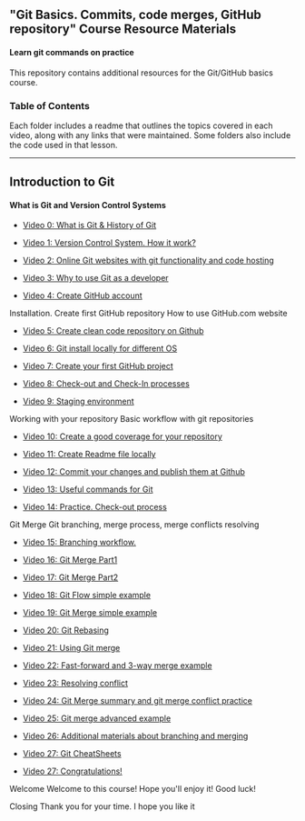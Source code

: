 ## "Git Basics. Commits, code merges, GitHub repository" Course Resource Materials

#### Learn git commands on practice

This repository contains additional resources for the Git/GitHub basics course.



### Table of Contents

Each folder includes a readme that outlines the topics covered in each video, along with any links that were maintained. Some folders also include the code used in that lesson.


---
## Introduction to Git
#### What is Git and Version Control Systems

- [Video 0: What is Git & History of Git](./video-01)

- [Video 1: Version Control System. How it work?](./video-03)

- [Video 2: Online Git websites with git functionality and code hosting](./video-04)

- [Video 3: Why to use Git as a developer](./video-05)

- [Video 4: Create GitHub account](./video-06)


Installation. Create first GitHub repository
How to use GitHub.com website

- [Video 5: Create clean code repository on Github](./video-07)

- [Video 6: Git install locally for different OS](./video-08)

- [Video 7: Create your first GitHub project](.//video-09)

- [Video 8: Check-out and Check-In processes](.//video-09)
- [Video 9: Staging environment](.//video-09)


Working with your repository
Basic workflow with git repositories

- [Video 10: Create a good coverage for your repository](./video-12)

- [Video 11: Create Readme file locally](./video-13)

- [Video 12: Commit your changes and publish them at Github](./video-14)

- [Video 13: Useful commands for Git](./video-15)

- [Video 14: Practice. Check-out process](./video-16)


Git Merge
Git branching, merge process, merge conflicts resolving  

- [Video 15: Branching workflow.](./video-17)

- [Video 16: Git Merge Part1](./video-17)
- [Video 17: Git Merge Part2](./video-17)
- [Video 18: Git Flow simple example](./video-17)
- [Video 19: Git Merge simple example](./video-17)
- [Video 20: Git Rebasing](./video-17)
- [Video 21: Using Git merge](./video-17)
- [Video 22: Fast-forward and 3-way merge example](./video-17)

- [Video 23: Resolving conflict](./video-17)
- [Video 24: Git Merge summary and git merge conflict practice](./video-17)
- [Video 25: Git merge advanced example](./video-17)
- [Video 26: Additional materials about branching and merging](./video-17)
- [Video 27: Git CheatSheets](./video-17)
- [Video 27: Congratulations!](./video-17)

Welcome
Welcome to this course! Hope you'll enjoy it! Good luck!

Closing
Thank you for your time. I hope you like it
